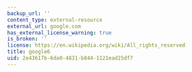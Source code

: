 ```yaml
---
backup_url: ''
content_type: external-resource
external_url: google.com
has_external_license_warning: true
is_broken: ''
license: https://en.wikipedia.org/wiki/All_rights_reserved
title: google6
uid: 2e43617b-6da0-4831-b844-1121ead25df7
---
```

